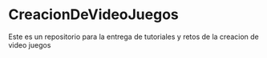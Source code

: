 # CreacionDeVideoJuegos
Este es un repositorio para la entrega de tutoriales y retos de la creacion de video juegos

